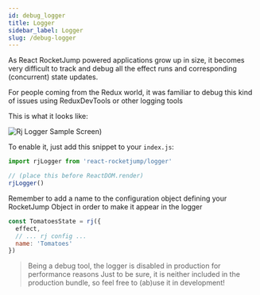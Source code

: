 ```yaml
---
id: debug_logger
title: Logger
sidebar_label: Logger
slug: /debug-logger
---
```

As React RocketJump powered applications grow up in size, it becomes very difficult to track and debug all the effect runs and corresponding (concurrent) state updates.

For people coming from the Redux world, it was familiar to debug this kind of issues using ReduxDevTools or other logging tools

This is what it looks like:

![Rj Logger Sample Screen](https://github.com/inmagik/react-rocketjump/raw/master/assets/logger_rj_in_console.png))

To enable it, just add this snippet to your `index.js`:

```js
import rjLogger from 'react-rocketjump/logger'

// (place this before ReactDOM.render)
rjLogger()
```

Remember to add a name to the configuration object defining your RocketJump Object in order to make it appear in the logger

```js
const TomatoesState = rj({
  effect,
  // ... rj config ...
  name: 'Tomatoes'
})
```

> Being a debug tool, the logger is disabled in production for performance reasons
> Just to be sure, it is neither included in the production bundle, so feel free to (ab)use it in development!